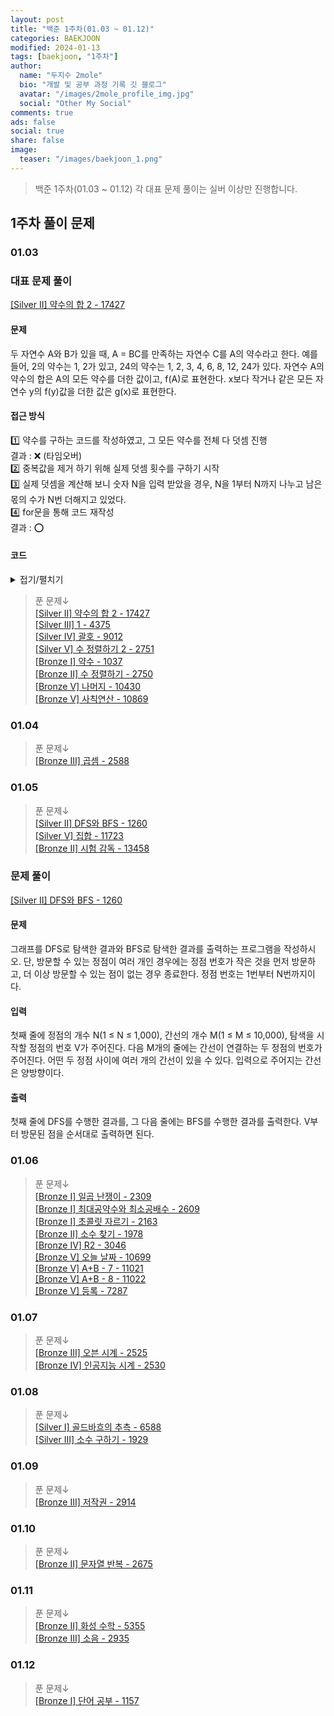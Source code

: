 ```yaml
---
layout: post
title: "백준 1주차(01.03 ~ 01.12)"
categories: BAEKJOON
modified: 2024-01-13
tags: [baekjoon, "1주차"]
author:
  name: "두지수 2mole"
  bio: "개발 및 공부 과정 기록 깃 블로그"
  avatar: "/images/2mole_profile_img.jpg"
  social: "Other My Social"
comments: true
ads: false
social: true
share: false
image:
  teaser: "/images/baekjoon_1.png"
---
```



> 백준 1주차(01.03 ~ 01.12)
각 대표 문제 풀이는 실버 이상만 진행합니다.

## 1주차 풀이 문제
### 01.03 

### 대표 문제 풀이
[[Silver II] 약수의 합 2 - 17427](https://www.acmicpc.net/problem/17427)  
#### 문제 
두 자연수 A와 B가 있을 때, A = BC를 만족하는 자연수 C를 A의 약수라고 한다. 예를 들어, 2의 약수는 1, 2가 있고, 24의 약수는 1, 2, 3, 4, 6, 8, 12, 24가 있다. 자연수 A의 약수의 합은 A의 모든 약수를 더한 값이고, f(A)로 표현한다. x보다 작거나 같은 모든 자연수 y의 f(y)값을 더한 값은 g(x)로 표현한다.<br>
#### 접근 방식  
1️⃣ 약수를 구하는 코드를 작성하였고, 그 모든 약수를 전체 다 덧셈 진행<br>
결과 : ❌ (타임오버)<br>
2️⃣ 중복값을 제거 하기 위해 실제 덧셈 횟수를 구하기 시작<br>
3️⃣ 실제 덧셈을 계산해 보니 숫자 N을 입력 받았을 경우, N을 1부터 N까지 나누고 남은 몫의 수가 N번 더해지고 있었다.<br>
4️⃣ for문을 통해 코드 재작성<br>
결과 : ⭕<br>
#### 코드 
<details>
  <summary>접기/펼치기</summary>
N에 대해 i로 몫을 가짐(1~N개까지 몫 만큼의 값을 가지고 있기 때문)  
  그래서 그 몫에 다시 i 만큼 곱해주면 (1~N)까지의 총 합을 구할 수 있음  

	def main():
    	N = int(input())
    	result = 0
    	for i in range(1, N+1):
        	result += (N // i)*i        
    	print(result)

	if __name__ == "__main__":
    main()

</details>

> 푼 문제↓<br>
[[Silver II] 약수의 합 2 - 17427](https://www.acmicpc.net/problem/17427)<br>
[[Silver III] 1 - 4375 ](https://www.acmicpc.net/problem/4375)<br>
[[Silver IV] 괄호 - 9012](https://www.acmicpc.net/problem/9012)<br>
[[Silver V] 수 정렬하기 2 - 2751 ](https://www.acmicpc.net/problem/2751)<br>
[[Bronze I] 약수 - 1037 ](https://www.acmicpc.net/problem/1037)<br>
[[Bronze II] 수 정렬하기 - 2750 ](https://www.acmicpc.net/problem/2750)<br>
[[Bronze V] 나머지 - 10430 ](https://www.acmicpc.net/problem/10430)<br>
[[Bronze V] 사칙연산 - 10869 ](https://www.acmicpc.net/problem/10869)<br>


### 01.04
 > 푼 문제↓<br>
[[Bronze III] 곱셈 - 2588 ](https://www.acmicpc.net/problem/2588)<br>
 
### 01.05
> 푼 문제↓<br>
[[Silver II] DFS와 BFS - 1260](https://www.acmicpc.net/problem/1260)<br>
[[Silver V] 집합 - 11723](https://www.acmicpc.net/problem/11723)<br>
[[Bronze II] 시험 감독 - 13458](https://www.acmicpc.net/problem/13458)<br>  

### 문제 풀이  
[[Silver II] DFS와 BFS - 1260](https://www.acmicpc.net/problem/1260)<br>
#### 문제
그래프를 DFS로 탐색한 결과와 BFS로 탐색한 결과를 출력하는 프로그램을 작성하시오. 단, 방문할 수 있는 정점이 여러 개인 경우에는 정점 번호가 작은 것을 먼저 방문하고, 더 이상 방문할 수 있는 점이 없는 경우 종료한다. 정점 번호는 1번부터 N번까지이다.<br>

#### 입력
첫째 줄에 정점의 개수 N(1 ≤ N ≤ 1,000), 간선의 개수 M(1 ≤ M ≤ 10,000), 탐색을 시작할 정점의 번호 V가 주어진다. 다음 M개의 줄에는 간선이 연결하는 두 정점의 번호가 주어진다. 어떤 두 정점 사이에 여러 개의 간선이 있을 수 있다. 입력으로 주어지는 간선은 양방향이다.<br>

#### 출력
첫째 줄에 DFS를 수행한 결과를, 그 다음 줄에는 BFS를 수행한 결과를 출력한다. V부터 방문된 점을 순서대로 출력하면 된다.<br>

### 01.06
>푼 문제↓<br>
[[Bronze I] 일곱 난쟁이 - 2309 ](https://www.acmicpc.net/problem/2309)<br>
[[Bronze I] 최대공약수와 최소공배수 - 2609](https://www.acmicpc.net/problem/2609)<br>
[[Bronze I] 초콜릿 자르기 - 2163 ](https://www.acmicpc.net/problem/2163)<br>
[[Bronze II] 소수 찾기 - 1978 ](https://www.acmicpc.net/problem/1978)<br>
[[Bronze IV] R2 - 3046 ](https://www.acmicpc.net/problem/3046)<br>
[[Bronze V] 오늘 날짜 - 10699 ](https://www.acmicpc.net/problem/10699)<br>
[[Bronze V] A+B - 7 - 11021](https://www.acmicpc.net/problem/11021)<br>
[[Bronze V] A+B - 8 - 11022 ](https://www.acmicpc.net/problem/11022)<br>
[[Bronze V] 등록 - 7287](https://www.acmicpc.net/problem/7287)<br>

### 01.07
>푼 문제↓<br>
[[Bronze III] 오븐 시계 - 2525 ](https://www.acmicpc.net/problem/2525)<br>
[[Bronze IV] 인공지능 시계 - 2530 ](https://www.acmicpc.net/problem/2530)<br>

### 01.08
>푼 문제↓<br>
[[Silver I] 골드바흐의 추측 - 6588](https://www.acmicpc.net/problem/6588)<br>
[[Silver III] 소수 구하기 - 1929 ](https://www.acmicpc.net/problem/1929)<br>

### 01.09
>푼 문제↓<br>
[[Bronze III] 저작권 - 2914](https://www.acmicpc.net/problem/2914)<br>

### 01.10
>푼 문제↓<br>
[[Bronze II] 문자열 반복 - 2675](https://www.acmicpc.net/problem/2675)<br>

### 01.11
>푼 문제↓<br>
[[Bronze II] 화성 수학 - 5355 ](https://www.acmicpc.net/problem/5355)<br>
[[Bronze III] 소음 - 2935 ](https://www.acmicpc.net/problem/2935)<br>

### 01.12
>푼 문제↓<br>
[[Bronze I] 단어 공부 - 1157](https://www.acmicpc.net/problem/1157)<br>
